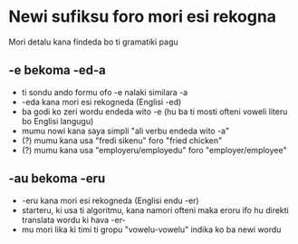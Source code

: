 # Newi sufiksu foro mori esi rekogna

Mori detalu kana findeda bo ti gramatiki pagu

## -e bekoma -ed-a

* ti sondu ando formu ofo -e nalaki similara -a
* -eda kana mori esi rekogneda (Englisi -ed)
* ba godi ko zeri wordu endeda wito -e (hu ba ti mosti ofteni voweli literu bo Englisi langugu)
* mumu nowi kana saya simpli "ali verbu endeda wito -a"
* (?) mumu kana usa "fredi sikenu" foro "fried chicken"
* (?) mumu kana usa "employeru/employedu" foro "employer/employee"

## -au bekoma -eru

* -eru kana mori esi rekogneda (Englisi endu -er)
* starteru, ki usa ti algoritmu, kana namori ofteni maka eroru ifo hu direkti translata wordu ki hava -er-
* mu mori lika ki timi ti gropu "vowelu-vowelu" indika ko ba newi wordu
